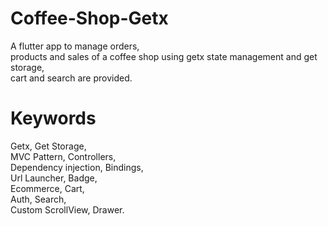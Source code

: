 # Coffee-Shop-Getx

A flutter app to manage orders,     
products and sales of a coffee shop using getx state management and get storage,   
cart and search are provided. 
# Keywords 
Getx, Get Storage,      
MVC Pattern, Controllers,     
Dependency injection, Bindings,    
Url Launcher, Badge,    
Ecommerce, Cart,     
Auth, Search,        
Custom ScrollView,  Drawer.      
